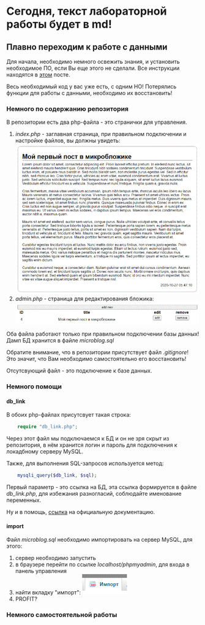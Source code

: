 # Сегодня, текст лабораторной работы будет в md!
## Плавно переходим к работе с данными

Для начала, необходимо немного освежить знания, и установить необходимое ПО, если Вы еще этого не сделали. Все инструкции находятся в [этом](https://vk.com/wall-193402748_32) посте.

Весь необходимый код у вас уже есть, с одним НО! Потерялись функции для работы с данными, необходимо их восстановить!

### Немного по содержанию репозитория

В репозитории есть два php-файла - это странички для управления.

1. *index.php* - заглавная страница, при правильном подключении и настройке файлов, вы должны увидеть: 
![img](images/index_view.gif)
2. *admin.php* - страница для редактирования бложика: 
![img](images/admin_view.gif)

Оба файла работают только при правильном подключении базы данных! Дамп БД хранится в файле *microblog.sql*

Обратите внимание, что в репозитории присутствует файл *.gitignore*! Это значит, что Вам необходимо самостоятельно его восстановить!

Отсутсвующий файл - это подключение к базе данных. 

### Немного помощи 

#### db_link
В обоих php-файлах присутсвует такая строка:

```php
    require "db_link.php";
```

Через этот файл мы подключаемся к БД и он не зря скрыт из репозитория, в нём хранится логин и пароль для подключения к локадбному серверу MySQL.

Также, для выполнения SQL-запросов используется метод:

```php
    mysqli_query($db_link, $sql);
```

Первый параметр - это ссылка на БД, эта ссылка формируется в файле *db_link.php*, для избежания разногласий, соблюдайте именование переменных.

Ну и в помощь, [ссылка](https://www.php.net/manual/en/function.mysqli-connect.php) на официальную документацию.

#### import

Файл *microblog.sql* необходимо импортировать на сервер MySQL, для этого:

1. сервер необходимо запустить
2. в браузере перейти по ссылке *localhost/phpmyadmin*, для входа в панель управления
3. найти вкладку "импорт": 
![img](images/import.gif)
4. PROFIT?

### Немного самостоятельной работы


